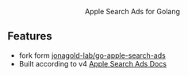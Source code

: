 <p align="center">
    Apple Search Ads for Golang
</p>

## Features

* fork form [jonagold-lab/go-apple-search-ads](https://github.com/jonagold-lab/go-apple-search-ads)
* Built according to v4 [Apple Search Ads Docs](https://developer.apple.com/documentation/apple_search_ads)
